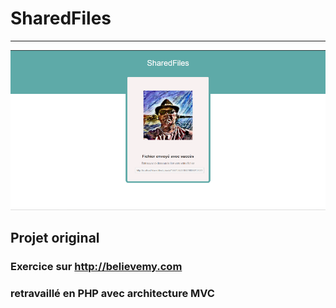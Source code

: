 # SharedFiles
***
![screenshot](public/assets/screenshot.PNG)
## Projet original 
### Exercice sur http://believemy.com

### retravaillé en PHP avec architecture MVC


